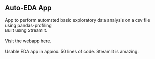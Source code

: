 ## Auto-EDA App

App to perform automated basic exploratory data analysis on a csv file using pandas-profiling.<br>
Built using Streamlit.
<br><br>
Visit the webapp <a href="https://auto-eda-app.herokuapp.com/">here</a>.
<br><br>
Usable EDA app in approx. 50 lines of code. Streamlit is amazing.
